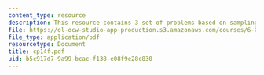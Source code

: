 ```yaml
---
content_type: resource
description: This resource contains 3 set of problems based on sampling and confidence.
file: https://ol-ocw-studio-app-production.s3.amazonaws.com/courses/6-042j-mathematics-for-computer-science-fall-2005/b5c917d79a99bcacf138e08f9e28c830_cp14f.pdf
file_type: application/pdf
resourcetype: Document
title: cp14f.pdf
uid: b5c917d7-9a99-bcac-f138-e08f9e28c830
---
```

